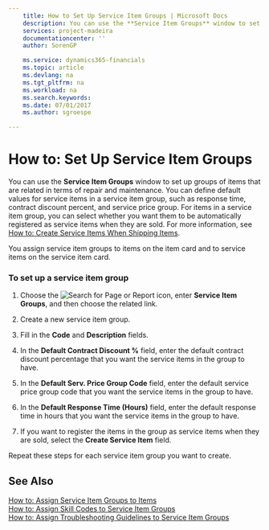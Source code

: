 ```yaml
---
    title: How to Set Up Service Item Groups | Microsoft Docs
    description: You can use the **Service Item Groups** window to set up groups of items that are related in terms of repair and maintenance. You can define default values for service items in a service item group, such as response time, contract discount percent, and service price group. For items in a service item group, you can select whether you want them to be automatically registered as service items when they are sold. For more information, see [How to: Create Service Items When Shipping Items](../how-to-create-service-items-when-shipping-items.md).
    services: project-madeira
    documentationcenter: ''
    author: SorenGP

    ms.service: dynamics365-financials
    ms.topic: article
    ms.devlang: na
    ms.tgt_pltfrm: na
    ms.workload: na
    ms.search.keywords:
    ms.date: 07/01/2017
    ms.author: sgroespe

---
```

# How to: Set Up Service Item Groups
You can use the **Service Item Groups** window to set up groups of items that are related in terms of repair and maintenance. You can define default values for service items in a service item group, such as response time, contract discount percent, and service price group. For items in a service item group, you can select whether you want them to be automatically registered as service items when they are sold. For more information, see [How to: Create Service Items When Shipping Items](../how-to-create-service-items-when-shipping-items.md).  
  
 You assign service item groups to items on the item card and to service items on the service item card.  
  
### To set up a service item group  
  
1.  Choose the ![Search for Page or Report](media/ui-search/search_small.png "Search for Page or Report icon") icon, enter **Service Item Groups**, and then choose the related link.  
  
2.  Create a new service item group.  
  
3.  Fill in the **Code** and **Description** fields.  
  
4.  In the **Default Contract Discount %** field, enter the default contract discount percentage that you want the service items in the group to have.  
  
5.  In the **Default Serv. Price Group Code** field, enter the default service price group code that you want the service items in the group to have.  
  
6.  In the **Default Response Time (Hours)** field, enter the default response time in hours that you want the service items in the group to have.  
  
7.  If you want to register the items in the group as service items when they are sold, select the **Create Service Item** field.  
  
 Repeat these steps for each service item group you want to create.  
  
## See Also  
 [How to: Assign Service Item Groups to Items](../how-to-assign-service-item-groups-to-items.md)   
 [How to: Assign Skill Codes to Service Item Groups](../how-to-assign-skill-codes-to-service-item-groups.md)   
 [How to: Assign Troubleshooting Guidelines to Service Item Groups](../how-to-assign-troubleshooting-guidelines-to-service-item-groups.md)